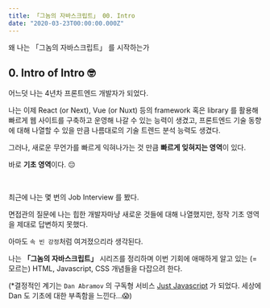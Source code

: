 ```yaml
---
title: 「그놈의 자바스크립트」 00. Intro
date: "2020-03-23T00:00:00.000Z"
---
```


왜 나는 「그놈의 자바스크립트」 를 시작하는가

<!-- more -->

## 0. Intro of Intro 🤓

어느덧 나는 4년차 프론트엔드 개발자가 되었다.

나는 이제 React (or Next), Vue (or Nuxt) 등의 framework 혹은 library 를 활용해 빠르게 웹 사이트를 구축하고 운영해 나갈 수 있는 능력이 생겼고, 
프론트엔드 기술 동향에 대해 나열할 수 있을 만큼 나름대로의 기술 트렌드 분석 능력도 생겼다.

그러나, 새로운 무언가를 빠르게 익혀나가는 것 만큼 **빠르게 잊혀지는 영역**이 있다. 

바로 **기초 영역**이다. 😔

<br />

최근에 나는 몇 번의 Job Interview 를 봤다.

면접관의 질문에 나는 힙한 개발자마냥 새로운 것들에 대해 나열했지만, 정작 기초 영역을 제대로 답변하지 못했다.

아마도 `속 빈 강정`처럼 여겨졌으리라 생각된다.

나는 **「그놈의 자바스크립트」** 시리즈를 정리하며 이번 기회에 애매하게 알고 있는 (= 모르는) HTML, Javascript, CSS 개념들을 다잡으려 한다.

(*결정적인 계기는 `Dan Abramov` 의 구독형 서비스 [Just Javascript](https://justjavascript.com/) 가 되었다. 세상에 Dan 도 기초에 대한 부족함을 느낀다...😱)

